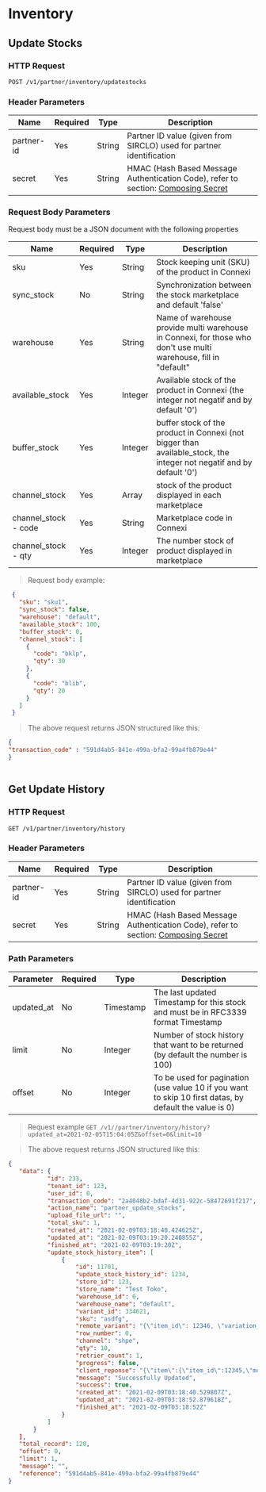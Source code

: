 # Inventory

## Update Stocks

### HTTP Request

`POST /v1/partner/inventory/updatestocks`

### Header Parameters

| Name       | Required | Type   | Description                      |
| ---------- | -------- | ------ | ----------------------------------------------------------------------------------------------------------------- |
| partner-id | Yes      | String | Partner ID value (given from SIRCLO) used for partner identification                                              |
| secret     | Yes      | String | HMAC (Hash Based Message Authentication Code), refer to section: <a href="#composing-secret">Composing Secret</a> |

### Request Body Parameters

Request body must be a JSON document with the following properties

| Name                           | Required | Type   | Description                                   |
| ------------------------------ | -------- | ------ | --------------------------------------------- |
|sku| Yes | String | Stock keeping unit (SKU) of the product in Connexi |
|sync_stock| No | String | Synchronization between the stock marketplace and default 'false' |
|warehouse| Yes | String | Name of warehouse provide multi warehouse in Connexi, for those who don't use multi warehouse, fill in "default"|
|available_stock|Yes | Integer | Available stock of the product in Connexi (the integer not negatif and by default '0')|
|buffer_stock| Yes | Integer | buffer stock of the product in Connexi (not bigger than available_stock, the integer not negatif and by default '0')| 
| channel_stock | Yes | Array | stock of the product displayed in each marketplace|
|channel_stock - code| Yes | String | Marketplace code in Connexi | 
|channel_stock - qty | Yes | Integer | The number stock of product displayed in marketplace | 

> Request body example:

```json
 {
   "sku": "sku1", 
   "sync_stock": false, 
   "warehouse": "default", 
   "available_stock": 100, 
   "buffer_stock": 0, 
   "channel_stock": [ 
     {
       "code": "bklp", 
       "qty": 30 
     },
     {
       "code": "blib",
       "qty": 20
     }
   ]
 }
```

> The above request returns JSON structured like this:

```json
{
"transaction_code" : "591d4ab5-841e-499a-bfa2-99a4fb879e44"
}
 
```

## Get Update History

### HTTP Request

`GET /v1/partner/inventory/history`

### Header Parameters

| Name       | Required | Type   | Description                      |
| ---------- | -------- | ------ | ----------------------------------------------------------------------------------------------------------------- |
| partner-id | Yes      | String | Partner ID value (given from SIRCLO) used for partner identification                                              |
| secret     | Yes      | String | HMAC (Hash Based Message Authentication Code), refer to section: <a href="#composing-secret">Composing Secret</a> |

### Path Parameters

| Parameter | Required | Type    | Description                                                                                            |
| --------- | -------- | ------- | ------------------------------------------------------------------------------------------------------ |
|updated_at | No | Timestamp | The last updated Timestamp for this stock and must be in RFC3339 format Timestamp|
| limit     | No       | Integer | Number of stock history that want to be returned (by default the number is 100)                               |
| offset    | No       | Integer | To be used for pagination (use value 10 if you want to skip 10 first datas, by default the value is 0) |

> Request example
> `GET /v1//partner/inventory/history?updated_at=2021-02-05T15:04:05Z&offset=0&limit=10`

> The above request returns JSON structured like this: 

```json 
{
   "data": {
           "id": 233,
           "tenant_id": 123, 
           "user_id": 0, 
           "transaction_code": "2a4048b2-bdaf-4d31-922c-58472691f217",
           "action_name": "partner_update_stocks", 
           "upload_file_url": "", 
           "total_sku": 1, 
           "created_at": "2021-02-09T03:18:40.424625Z", 
           "updated_at": "2021-02-09T03:19:20.240855Z", 
           "finished_at": "2021-02-09T03:19:20Z", 
           "update_stock_history_item": [
               {
                   "id": 11701,
                   "update_stock_history_id": 1234,
                   "store_id": 123,  
                   "store_name": "Test Toko", 
                   "warehouse_id": 0,
                   "warehouse_name": "default",
                   "variant_id": 334621, 
                   "sku": "asdfg",
                   "remote_variant": "{\"item_id\": 12346, \"variation_id\": 0}",
                   "row_number": 0, 
                   "channel": "shpe", 
                   "qty": 10,
                   "retrier_count": 1,
                   "progress": false,
                   "client_reponse": "{\"item\":{\"item_id\":12345,\"modified_time\":1612840732}}", 
                   "message": "Successfully Updated",
                   "success": true, 
                   "created_at": "2021-02-09T03:18:40.529807Z",
                   "updated_at": "2021-02-09T03:18:52.879618Z",
                   "finished_at": "2021-02-09T03:18:52Z"
               }
           ]
       }
   ],
   "total_record": 120, 
   "offset": 0,
   "limit": 1,
   "message": "",
   "reference": "591d4ab5-841e-499a-bfa2-99a4fb879e44"
}
```